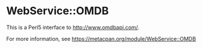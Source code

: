 WebService::OMDB
================

This is a Perl5 interface to http://www.omdbapi.com/.

For more information, see https://metacpan.org/module/WebService::OMDB
